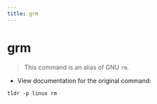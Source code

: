 ```yaml
---
title: grm
---
```

# grm

> This command is an alias of GNU `rm`.

- View documentation for the original command:

`tldr -p linux rm`
